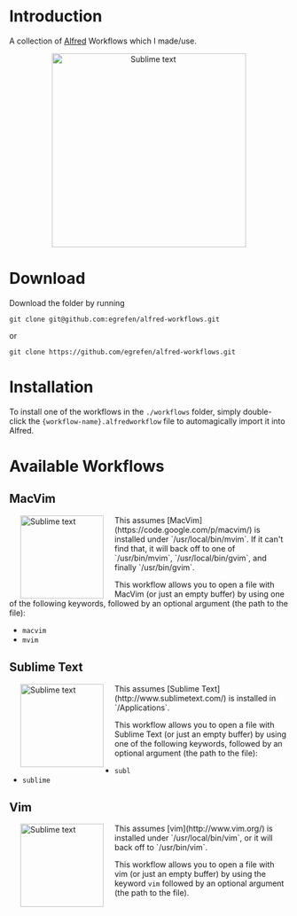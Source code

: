 Introduction
============

A collection of [Alfred](http://www.alfredapp.com/) Workflows which I made/use.

<p align="center"><img src="http://www.alfredapp.com/images/logo.png" alt="Sublime text" width="350" hspace=20></p>

Download
========

Download the folder by running

    git clone git@github.com:egrefen/alfred-workflows.git

or

    git clone https://github.com/egrefen/alfred-workflows.git

Installation
============

To install one of the workflows in the `./workflows` folder, simply double-click the `{workflow-name}.alfredworkflow` file to automagically import it into Alfred.

Available Workflows
===================

MacVim
------

<img src="http://upload.wikimedia.org/wikipedia/commons/thumb/9/9f/Vimlogo.svg/200px-Vimlogo.svg.png" alt="Sublime text" align="left" width="150" hspace=20> 
This assumes [MacVim](https://code.google.com/p/macvim/) is installed under `/usr/local/bin/mvim`. If it can't find that, it will back off to one of `/usr/bin/mvim`, `/usr/local/bin/gvim`, and finally `/usr/bin/gvim`.

This workflow allows you to open a file with MacVim (or just an empty buffer) by using one of the following keywords, followed by an optional argument (the path to the file):

* `macvim`
* `mvim`

Sublime Text
------------

<!-- <p align="left"> -->
<img src="http://c758482.r82.cf2.rackcdn.com/sublime_text_icon_2181.png" alt="Sublime text" align="left" width="150" hspace=20>
This assumes [Sublime Text](http://www.sublimetext.com/) is installed in `/Applications`.

This workflow allows you to open a file with Sublime Text (or just an empty buffer) by using one of the following keywords, followed by an optional argument (the path to the file):

* `subl`
* `sublime`

Vim
------

<img src="http://upload.wikimedia.org/wikipedia/commons/thumb/9/9f/Vimlogo.svg/200px-Vimlogo.svg.png" alt="Sublime text" align="left" width="150" hspace=20>
This assumes [vim](http://www.vim.org/) is installed under `/usr/local/bin/vim`, or it will back off to `/usr/bin/vim`.

This workflow allows you to open a file with vim (or just an empty buffer) by using the keyword `vim` followed by an optional argument (the path to the file).